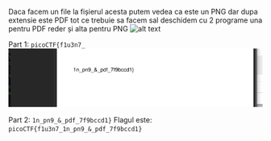Daca facem un file la fișierul acesta putem vedea ca este un PNG dar dupa extensie este PDF tot ce trebuie sa facem sal deschidem cu 2 programe una pentru PDF reder și alta pentru PNG 
![alt text](image/SPolyglot.png)

Part 1: `picoCTF{f1u3n7_`
![alt text](image/SPolyglot_2.png)

Part 2: `1n_pn9_&_pdf_7f9bccd1}`
Flagul este: `picoCTF{f1u3n7_1n_pn9_&_pdf_7f9bccd1}`

